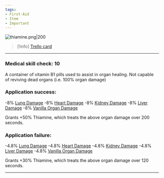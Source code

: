 ```yaml
---
tags:
- First-Aid
- Item
- Important
---
```


![thiamine.png\|200](/Items/Thiamine%20-%20Attachments/6718845db30472d958dd7d12.png)

> [!info] [Trello card](https://trello.com/c/g2WXDC2X/120-thiamine)

---

### Medical skill check: 10

A container of vitamin B1 pills used to assist in organ healing. Not capable of reviving dead organs (i.e. 100% organ damage)

### Application success:

\-8% [Lung Damage](../Lungs/Lung%20Damage.md)
\-8% [Heart Damage](../Heart/Heart%20Damage.md)
\-8% [Kidney Damage](../Torso/Kidney%20Damage.md)
\-8% [Liver Damage](../Torso/Liver%20Damage.md)
\-8% [Vanilla Organ Damage](../Torso/Vanilla%20Organ%20Damage.md)

Grants +50% Thiamine, which treats the above organ damage over 200 seconds.

### Application failure:

\-4.8% [Lung Damage](../Lungs/Lung%20Damage.md)
\-4.8% [Heart Damage](../Heart/Heart%20Damage.md)
\-4.8% [Kidney Damage](../Torso/Kidney%20Damage.md)
\-4.8% [Liver Damage](../Torso/Liver%20Damage.md)
\-4.8% [Vanilla Organ Damage](../Torso/Vanilla%20Organ%20Damage.md)

Grants +30% Thiamine, which treats the above organ damage over 120 seconds.

---

